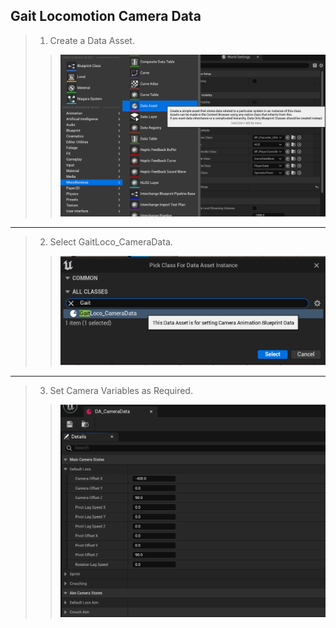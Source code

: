 ## Gait Locomotion Camera Data
>
> 1. Create a Data Asset.
>> ![](/Assets/Images/Documentation/Camera/GaitLoco_CameraData/CreateDataAsset.png#small-image)
---
> 2. Select GaitLoco_CameraData.
>> ![](/Assets/Images/Documentation/Camera/GaitLoco_CameraData/CameraDataType.png#small-image)
---
> 3. Set Camera Variables as Required.
>> ![](/Assets/Images/Documentation/Camera/GaitLoco_CameraData/CameraData.png#small-image)

